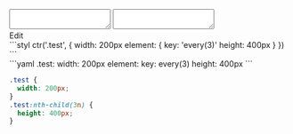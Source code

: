 <div data-size="170" class="code-cont" data-example="every">
    <div class="code">
        <div class="code-wrap">
            <textarea id="stylus"></textarea>
            <textarea id="css"></textarea>
            <div class="edit-code">
                <span>Edit</span>
            </div>
        </div>
    </div>
</div>


<div data-size="170" data-examples="stylus"></div>
```styl
ctr('.test', {
  width: 200px
  element: {
    key: 'every(3)'
    height: 400px
  }
})
```

<div data-size="170" data-examples="yaml"></div>
```yaml
.test:
  width: 200px
  element:
    key: every(3)
    height: 400px
```

```css
.test {
  width: 200px;
}
.test:nth-child(3n) {
  height: 400px;
}
```
<div class="cf"></div>
